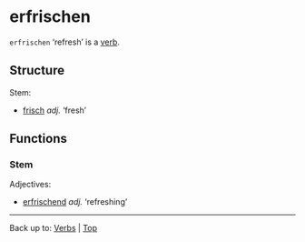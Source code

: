 # erfrischen

`erfrischen` ‘refresh’ is a [verb](../../index.md).

## Structure

Stem:
- [frisch](../../../adjectives/f/fr/frisch.md) *adj.* ‘fresh’

## Functions

### Stem

Adjectives:
- [erfrischend](../../../adjectives/e/er/erfrischend.md) *adj.* ‘refreshing’

----

Back up to: [Verbs](../../index.md) | [Top](../../../index.md)
